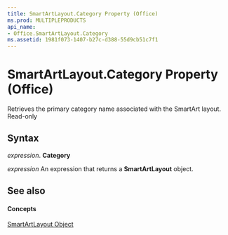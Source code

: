 ```yaml
---
title: SmartArtLayout.Category Property (Office)
ms.prod: MULTIPLEPRODUCTS
api_name:
- Office.SmartArtLayout.Category
ms.assetid: 1981f073-1407-b27c-d388-55d9cb51c7f1
---
```



# SmartArtLayout.Category Property (Office)

Retrieves the primary category name associated with the SmartArt layout. Read-only


## Syntax

 _expression_. **Category**

 _expression_ An expression that returns a **SmartArtLayout** object.


## See also


#### Concepts


[SmartArtLayout Object](smartartlayout-object-office.md)

